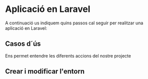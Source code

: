 # Aplicació en Laravel

A continuació us indiquem quins passos cal seguir per realitzar una aplicació en Laravel:

## Casos d´ús

Ens permet entendre les diferents accions del nostre projecte

## Crear i modificar l'entorn

